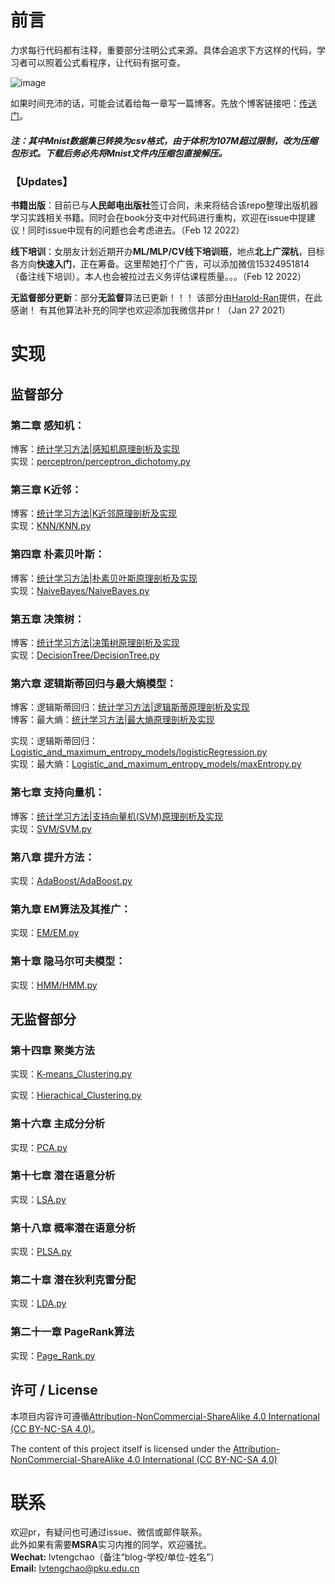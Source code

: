 前言
====

力求每行代码都有注释，重要部分注明公式来源。具体会追求下方这样的代码，学习者可以照着公式看程序，让代码有据可查。

![image](https://github.com/Dod-o/Statistical-Learning-Method_Code/blob/master/CodePic.png)

    
如果时间充沛的话，可能会试着给每一章写一篇博客。先放个博客链接吧：[传送门](http://www.pkudodo.com/)。    

##### 注：其中Mnist数据集已转换为csv格式，由于体积为107M超过限制，改为压缩包形式。下载后务必先将Mnist文件内压缩包直接解压。  

### 【Updates】
**书籍出版**：目前已与**人民邮电出版社**签订合同，未来将结合该repo整理出版机器学习实践相关书籍。同时会在book分支中对代码进行重构，欢迎在issue中提建议！同时issue中现有的问题也会考虑进去。（Feb 12 2022）

**线下培训**：女朋友计划近期开办**ML/MLP/CV线下培训班**，地点**北上广深杭**，目标各方向**快速入门**，正在筹备。这里帮她打个广告，可以添加微信15324951814（备注线下培训）。本人也会被拉过去义务评估课程质量。。。（Feb 12 2022）

**无监督部分更新**：部分**无监督**算法已更新！！！ 该部分由[Harold-Ran](https://github.com/Harold-Ran)提供，在此感谢！ 有其他算法补充的同学也欢迎添加我微信并pr！（Jan 27 2021）
       
实现
======

## 监督部分

### 第二章 感知机：
博客：[统计学习方法|感知机原理剖析及实现](http://www.pkudodo.com/2018/11/18/1-4/)      
实现：[perceptron/perceptron_dichotomy.py](https://github.com/Dod-o/Statistical-Learning-Method_Code/blob/master/perceptron/perceptron_dichotomy.py)
      
### 第三章 K近邻：
博客：[统计学习方法|K近邻原理剖析及实现](http://www.pkudodo.com/2018/11/19/1-2/)      
实现：[KNN/KNN.py](https://github.com/Dod-o/Statistical-Learning-Method_Code/blob/master/KNN/KNN.py)
      
### 第四章 朴素贝叶斯：
博客：[统计学习方法|朴素贝叶斯原理剖析及实现](http://www.pkudodo.com/2018/11/21/1-3/)      
实现：[NaiveBayes/NaiveBayes.py](https://github.com/Dod-o/Statistical-Learning-Method_Code/blob/master/NaiveBayes/NaiveBayes.py)    
      
### 第五章 决策树：
博客：[统计学习方法|决策树原理剖析及实现](http://www.pkudodo.com/2018/11/30/1-5/)      
实现：[DecisionTree/DecisionTree.py](https://github.com/Dod-o/Statistical-Learning-Method_Code/blob/master/DecisionTree/DecisionTree.py)    
      
### 第六章 逻辑斯蒂回归与最大熵模型：       
博客：逻辑斯蒂回归：[统计学习方法|逻辑斯蒂原理剖析及实现](http://www.pkudodo.com/2018/12/03/1-6/)        
博客：最大熵：[统计学习方法|最大熵原理剖析及实现](http://www.pkudodo.com/2018/12/05/1-7/)        

实现：逻辑斯蒂回归：[Logistic_and_maximum_entropy_models/logisticRegression.py](https://github.com/Dod-o/Statistical-Learning-Method_Code/blob/master/Logistic_and_maximum_entropy_models/logisticRegression.py)    
实现：最大熵：[Logistic_and_maximum_entropy_models/maxEntropy.py](https://github.com/Dod-o/Statistical-Learning-Method_Code/blob/master/Logistic_and_maximum_entropy_models/maxEntropy.py)       
      
### 第七章 支持向量机：    
博客：[统计学习方法|支持向量机(SVM)原理剖析及实现](http://www.pkudodo.com/2018/12/16/1-8/)      
实现：[SVM/SVM.py](https://github.com/Dod-o/Statistical-Learning-Method_Code/blob/master/SVM/SVM.py)    
      
### 第八章 提升方法：
实现：[AdaBoost/AdaBoost.py](https://github.com/Dod-o/Statistical-Learning-Method_Code/blob/master/AdaBoost/AdaBoost.py)    
      
### 第九章 EM算法及其推广：
实现：[EM/EM.py](https://github.com/Dod-o/Statistical-Learning-Method_Code/blob/master/EM/EM.py)    
      
### 第十章 隐马尔可夫模型：
实现：[HMM/HMM.py](https://github.com/Dod-o/Statistical-Learning-Method_Code/blob/master/HMM/HMM.py)    

## 无监督部分

### 第十四章 聚类方法
实现：[K-means_Clustering.py](https://github.com/Dod-o/Statistical-Learning-Method_Code/blob/master/Clustering/K-means_Clustering/K-means_Clustering.py)

实现：[Hierachical_Clustering.py](https://github.com/Dod-o/Statistical-Learning-Method_Code/blob/master/Clustering/Hierachical_Clustering/Hierachical_Clustering.py)

### 第十六章 主成分分析
实现：[PCA.py](https://github.com/Dod-o/Statistical-Learning-Method_Code/blob/master/PCA/PCA.py)

### 第十七章 潜在语意分析
实现：[LSA.py](https://github.com/Dod-o/Statistical-Learning-Method_Code/blob/master/LSA/LSA.py)

### 第十八章 概率潜在语意分析
实现：[PLSA.py](https://github.com/Dod-o/Statistical-Learning-Method_Code/blob/master/PLSA/PLSA.py)

### 第二十章 潜在狄利克雷分配
实现：[LDA.py](https://github.com/Dod-o/Statistical-Learning-Method_Code/blob/master/LDA/LDA.py)

### 第二十一章 PageRank算法
实现：[Page_Rank.py](https://github.com/Dod-o/Statistical-Learning-Method_Code/blob/master/Page_Rank/Page_Rank.py)




## 许可 / License
本项目内容许可遵循[Attribution-NonCommercial-ShareAlike 4.0 International (CC BY-NC-SA 4.0)](https://creativecommons.org/licenses/by-nc-sa/4.0/)。

The content of this project itself is licensed under the [Attribution-NonCommercial-ShareAlike 4.0 International (CC BY-NC-SA 4.0)](https://creativecommons.org/licenses/by-nc-sa/4.0/)


联系
======
欢迎pr，有疑问也可通过issue、微信或邮件联系。      
此外如果有需要**MSRA**实习内推的同学，欢迎骚扰。             
**Wechat:** lvtengchao（备注“blog-学校/单位-姓名”）      
**Email:** lvtengchao@pku.edu.cn      
      
